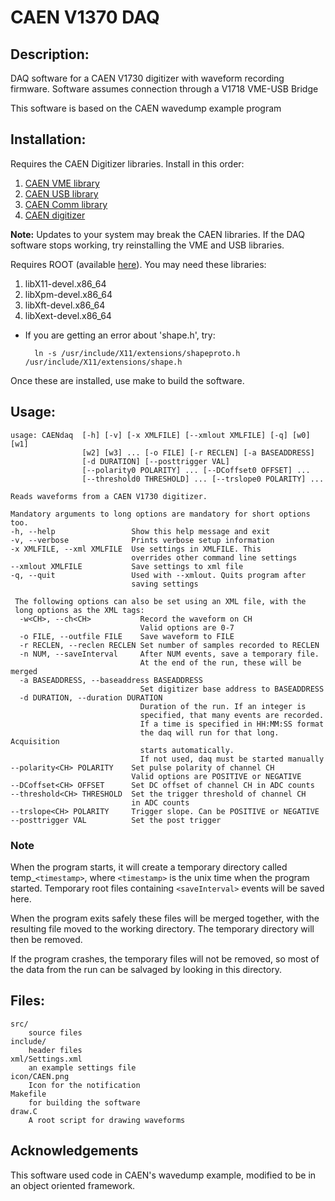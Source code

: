 # CAEN V1370 DAQ

## Description:

DAQ software for a CAEN V1730 digitizer with waveform recording firmware. Software assumes connection through a V1718 VME-USB Bridge

This software is based on the CAEN wavedump example program

## Installation:
Requires the CAEN Digitizer libraries. Install in this order:
1. [CAEN VME library](http://www.caen.it/csite/CaenProd.jsp?idmod=689&parent=38) 
2. [CAEN USB library](http://www.caen.it/csite/CaenProd.jsp?idmod=417&parent=11)
3. [CAEN Comm library](http://www.caen.it/csite/CaenProd.jsp?parent=38&idmod=684)
4. [CAEN digitizer](http://www.caen.it/csite/CaenProd.jsp?parent=43&idmod=717)

**Note:** Updates to your system may break the CAEN libraries. If the DAQ software stops working, try reinstalling the VME and USB libraries.

Requires ROOT (available [here](https://root.cern.ch/downloading-root)). You may need these libraries:
1. libX11-devel.x86_64
2. libXpm-devel.x86_64
3. libXft-devel.x86_64
4. libXext-devel.x86_64

* If you are getting an error about 'shape.h', try:

        ln -s /usr/include/X11/extensions/shapeproto.h /usr/include/X11/extensions/shape.h


Once these are installed, use make to build the software.

## Usage:

	usage: CAENdaq  [-h] [-v] [-x XMLFILE] [--xmlout XMLFILE] [-q] [w0] [w1]
	                [w2] [w3] ... [-o FILE] [-r RECLEN] [-a BASEADDRESS]
        	        [-d DURATION] [--posttrigger VAL]
        	        [--polarity0 POLARITY] ... [--DCoffset0 OFFSET] ...
        	        [--threshold0 THRESHOLD] ... [--trslope0 POLARITY] ...

	Reads waveforms from a CAEN V1730 digitizer.

	Mandatory arguments to long options are mandatory for short options too.
  	-h, --help                 Show this help message and exit
  	-v, --verbose              Prints verbose setup information
  	-x XMLFILE, --xml XMLFILE  Use settings in XMLFILE. This
  	                           overrides other command line settings
  	--xmlout XMLFILE           Save settings to xml file
  	-q, --quit                 Used with --xmlout. Quits program after
  	                           saving settings

	 The following options can also be set using an XML file, with the
	 long options as the XML tags:
	  -w<CH>, --ch<CH>           Record the waveform on CH
	                             Valid options are 0-7
	  -o FILE, --outfile FILE    Save waveform to FILE
	  -r RECLEN, --reclen RECLEN Set number of samples recorded to RECLEN
	  -n NUM, --saveInterval     After NUM events, save a temporary file.
                        	     At the end of the run, these will be merged
	  -a BASEADDRESS, --baseaddress BASEADDRESS
	                             Set digitizer base address to BASEADDRESS
	  -d DURATION, --duration DURATION
	                             Duration of the run. If an integer is
        	                     specified, that many events are recorded.
                	             If a time is specified in HH:MM:SS format
                        	     the daq will run for that long. Acquisition
                        	     starts automatically.
               		             If not used, daq must be started manually
  	--polarity<CH> POLARITY    Set pulse polarity of channel CH
  	                           Valid options are POSITIVE or NEGATIVE
  	--DCoffset<CH> OFFSET      Set DC offset of channel CH in ADC counts
  	--threshold<CH> THRESHOLD  Set the trigger threshold of channel CH
  	                           in ADC counts
  	--trslope<CH> POLARITY     Trigger slope. Can be POSITIVE or NEGATIVE
  	--posttrigger VAL          Set the post trigger

### Note
   When the program starts, it will create a temporary directory called temp_`<timestamp>`, where `<timestamp>` is the unix time when the program started. Temporary root files containing `<saveInterval>` events will be saved here.

When the program exits safely these files will be merged together, with the resulting file moved to the working directory. The temporary directory will then be removed. 

If the program crashes, the temporary files will not be removed, so most of the data from the run can be salvaged by looking in this directory.

## Files:

	src/
		source files
	include/
		header files
	xml/Settings.xml
		an example settings file
	icon/CAEN.png
		Icon for the notification
	Makefile
		for building the software
	draw.C
		A root script for drawing waveforms
	
## Acknowledgements 

This software used code in CAEN's wavedump example, modified to be in an object oriented framework.


